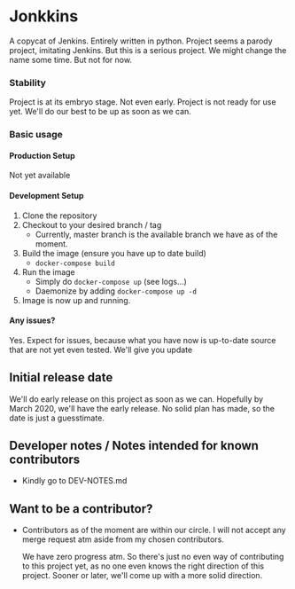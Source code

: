 # Jonkkins
A copycat of Jenkins. Entirely written in python. Project seems a parody
project, imitating Jenkins. But this is a serious project. We might change
the name some time. But not for now.

### Stability
Project is at its embryo stage. Not even early. Project is not
ready for use yet. We'll do our best to be up as soon as we can.

### Basic usage
#### Production Setup
Not yet available

#### Development Setup
1. Clone the repository
2. Checkout to your desired branch / tag
   - Currently, master branch is the available branch
     we have as of the moment.
3. Build the image (ensure you have up to date build)
   - `docker-compose build`
4. Run the image
   - Simply do  `docker-compose up` (see logs...)
   - Daemonize by adding `docker-compose up -d`
5. Image is now up and running.

#### Any issues?
Yes. Expect for issues, because what you have now is up-to-date source
that are not yet even tested. We'll give you update


## Initial release date
We'll do early release on this project as soon as we can. Hopefully by
March 2020, we'll have the early release. No solid plan has made, so the
date is just a guesstimate.

## Developer notes / Notes intended for known contributors
  - Kindly go to DEV-NOTES.md

## Want to be a contributor?
  - Contributors as of the moment are within our circle. I will not
    accept any merge request atm aside from my chosen contributors.
    
    We have zero progress atm. So there's just no even way of contributing
    to this project yet, as no one even knows the right direction of this
    project. Sooner or later, we'll come up with a more solid direction.
